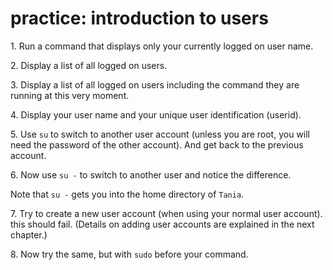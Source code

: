 # practice: introduction to users

1\. Run a command that displays only your currently logged on user name.

2\. Display a list of all logged on users.

3\. Display a list of all logged on users including the command they are
running at this very moment.

4\. Display your user name and your unique user identification (userid).

5\. Use `su` to switch to another user account (unless you are root, you
will need the password of the other account). And get back to the
previous account.

6\. Now use `su -` to switch to another user and notice the difference.

Note that `su -` gets you into the home directory of `Tania`.

7\. Try to create a new user account (when using your normal user
account). this should fail. (Details on adding user accounts are
explained in the next chapter.)

8\. Now try the same, but with `sudo` before your command.
